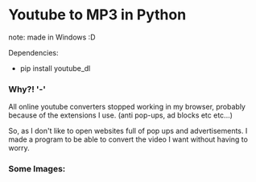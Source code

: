 # Youtube to MP3 in Python

note: made in Windows :D

Dependencies:
- pip install youtube_dl


### Why?! '-'
All online youtube converters stopped working in my browser, probably because of the extensions I use. (anti pop-ups, ad blocks etc etc...)

So, as I don't like to open websites full of pop ups and advertisements. I made a program to be able to convert the video I want without having to worry.


### Some Images:
